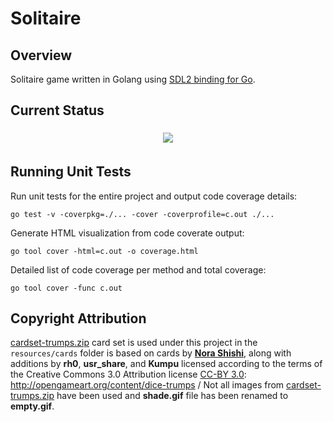 # Solitaire

## Overview
Solitaire game written in Golang using [SDL2 binding for Go](https://github.com/veandco/go-sdl2).

## Current Status 

<p align="center">
<img src="resources/examples/example01.gif" align="center" hspace="5" vspace="5">
</p>

## Running Unit Tests

Run unit tests for the entire project and output code coverage details:
```
go test -v -coverpkg=./... -cover -coverprofile=c.out ./...
```

Generate HTML visualization from code coverate output:
```
go tool cover -html=c.out -o coverage.html
```

Detailed list of code coverage per method and total coverage:
```
go tool cover -func c.out
```

## Copyright Attribution

[cardset-trumps.zip](https://opengameart.org/sites/default/files/cardset-trumps.zip) card set is used under this project in the `resources/cards` folder is based on cards by **[Nora Shishi](http://noragames.com/)**, along with additions by **rh0**, **usr_share**, and **Kumpu** licensed according to the terms of the Creative Commons 3.0 Attribution license [CC-BY 3.0](http://creativecommons.org/licenses/by/3.0/): http://opengameart.org/content/dice-trumps / Not all images from [cardset-trumps.zip](https://opengameart.org/sites/default/files/cardset-trumps.zip) have been used and **shade.gif** file has been renamed to **empty.gif**.
